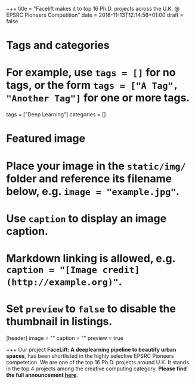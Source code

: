 +++
title = "Facelift makes it to top 16 Ph.D. projects across the U.K. @ EPSRC Pioneers Competition"
date = 2018-11-13T12:14:56+01:00
draft = false

# Tags and categories
# For example, use `tags = []` for no tags, or the form `tags = ["A Tag", "Another Tag"]` for one or more tags.
tags = ["Deep Learning"]
categories = []

# Featured image
# Place your image in the `static/img/` folder and reference its filename below, e.g. `image = "example.jpg"`.
# Use `caption` to display an image caption.
#   Markdown linking is allowed, e.g. `caption = "[Image credit](http://example.org)"`.
# Set `preview` to `false` to disable the thumbnail in listings.
[header]
image = ""
caption = ""
preview = true

+++
Our project **FaceLift: A deeplearning pipeline to beautify urban spaces**, has been shortlisted in the highly selective EPSRC Pioneers competetion. We are one of the top 16 Ph.D. projects around U.K. It stands in the top 4 projects among the creative computing category. **Please find the full announcement [here](https://epsrc.ukri.org/newsevents/news/connectednationpioneers18/)**.